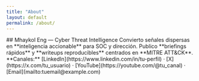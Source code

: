 ```yaml
---
title: "About"
layout: default
permalink: /about/
---
```

<section class="container prose">
## Mhaykol Eng — Cyber Threat Intelligence
Convierto señales dispersas en **inteligencia accionable** para SOC y dirección. Publico **briefings rápidos** y **writeups reproducibles** centrados en **MITRE ATT&CK**.
**Canales:** [LinkedIn](https://www.linkedin.com/in/tu-perfil) · [X](https://x.com/tu_usuario) · [YouTube](https://youtube.com/@tu_canal) · [Email](mailto:tuemail@example.com)
</section>
